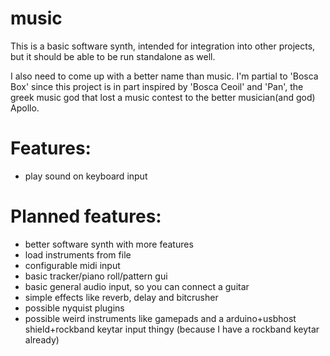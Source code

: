 music
=====

This is a basic software synth, intended for integration into other projects, but it should be able to be run standalone as well.

I also need to come up with a better name than music. I'm partial to 'Bosca Box' since this project is in part inspired by 'Bosca Ceoil' and 'Pan', the greek music god that lost a music contest to the better musician(and god) Apollo.

Features:
=========

 * play sound on keyboard input

Planned features:
=================

 * better software synth with more features
 * load instruments from file
 * configurable midi input
 * basic tracker/piano roll/pattern gui
 * basic general audio input, so you can connect a guitar
 * simple effects like reverb, delay and bitcrusher
 * possible nyquist plugins
 * possible weird instruments like gamepads and a arduino+usbhost shield+rockband keytar input thingy (because I have a rockband keytar already) 

